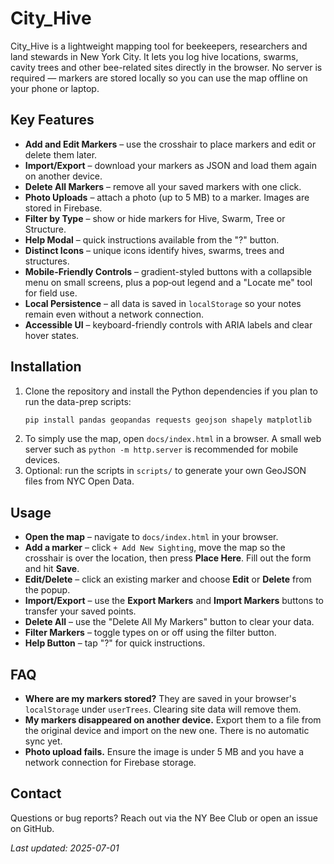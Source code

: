 # City_Hive

City_Hive is a lightweight mapping tool for beekeepers, researchers and land stewards in New York City. It lets you log hive locations, swarms, cavity trees and other bee-related sites directly in the browser. No server is required &mdash; markers are stored locally so you can use the map offline on your phone or laptop.



## Key Features

- **Add and Edit Markers** – use the crosshair to place markers and edit or delete them later.
- **Import/Export** – download your markers as JSON and load them again on another device.
- **Delete All Markers** – remove all your saved markers with one click.
- **Photo Uploads** – attach a photo (up to 5&nbsp;MB) to a marker. Images are stored in Firebase.
- **Filter by Type** – show or hide markers for Hive, Swarm, Tree or Structure.
- **Help Modal** – quick instructions available from the "?" button.
- **Distinct Icons** – unique icons identify hives, swarms, trees and structures.
- **Mobile-Friendly Controls** – gradient-styled buttons with a collapsible menu on small screens, plus a pop‑out legend and a "Locate me" tool for field use.
- **Local Persistence** – all data is saved in `localStorage` so your notes remain even without a network connection.
- **Accessible UI** – keyboard-friendly controls with ARIA labels and clear hover states.

## Installation

1. Clone the repository and install the Python dependencies if you plan to run the data-prep scripts:
   ```bash
   pip install pandas geopandas requests geojson shapely matplotlib
   ```
2. To simply use the map, open `docs/index.html` in a browser. A small web server such as `python -m http.server` is recommended for mobile devices.
3. Optional: run the scripts in `scripts/` to generate your own GeoJSON files from NYC Open Data.

## Usage

- **Open the map** – navigate to `docs/index.html` in your browser.
- **Add a marker** – click `+ Add New Sighting`, move the map so the crosshair is over the location, then press **Place Here**. Fill out the form and hit **Save**.
- **Edit/Delete** – click an existing marker and choose **Edit** or **Delete** from the popup.
- **Import/Export** – use the **Export Markers** and **Import Markers** buttons to transfer your saved points.
- **Delete All** – use the "Delete All My Markers" button to clear your data.
- **Filter Markers** – toggle types on or off using the filter button.
- **Help Button** – tap "?" for quick instructions.

## FAQ

- **Where are my markers stored?**  They are saved in your browser's `localStorage` under `userTrees`. Clearing site data will remove them.
- **My markers disappeared on another device.**  Export them to a file from the original device and import on the new one. There is no automatic sync yet.
- **Photo upload fails.**  Ensure the image is under 5&nbsp;MB and you have a network connection for Firebase storage.

## Contact

Questions or bug reports? Reach out via the NY Bee Club or open an issue on GitHub.

_Last updated: 2025-07-01_
